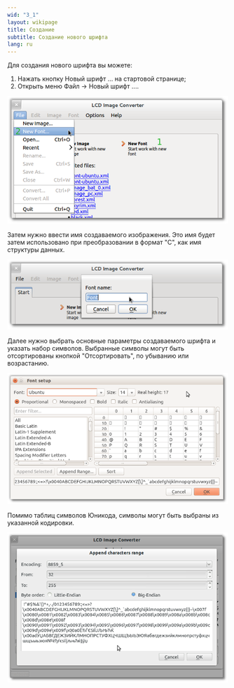 ```yaml
---
wid: "3_1"
layout: wikipage
title: Создание
subtitle: Создание нового шрифта
lang: ru
---
```

Для создания нового шрифта вы можете:

  1.  Нажать кнопку Новый шрифт ... на стартовой странице;
  2.  Открыть меню Файл -> Новый шрифт ....

![Пункт в меню](new-1.png "Пункт в меню")

Затем нужно ввести имя создаваемого изображения. Это имя будет затем использовано при преобразовании в формат "C", как имя структуры данных.

![Ввод названия](new-2.png "Ввод названия")

Далее нужно выбрать основные параметры создаваемого шрифта и указать набор символов. Выбранные символы могут быть отсортированы кнопкой "Отсортировать", по убыванию или возрастанию. 

![Настройка шрифта](new-3.png "Настройка шрифта")

Помимо таблиц символов Юникода, символы могут быть выбраны из указанной кодировки. 

![Выбор из кодировки](new-4.png "Выбор из кодировки")
